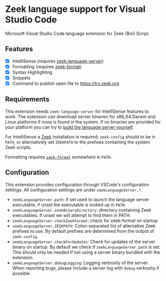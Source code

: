 # Zeek language support for Visual Studio Code

Microsoft Visual Studio Code language extension for Zeek (Bro) Script.

## Features

- [x] IntelliSense (requires
      [zeek-language-server](https://github.com/bbannier/zeek-language-server))
- [x] Formatting (requires [zeek-format](https://github.com/zeek/zeekscript))
- [x] Syntax Highlighting
- [x] Snippets
- [x] Command to publish open file to <https://try.zeek.org>

## Requirements

This extension needs `zeek-language-server` for IntelliSense features to work.
The extension can download server binaries for x86_64 Darwin and Linux
platforms if none is found in the system. If no binaries are provided for your
platform you can try to [build the language server
yourself](https://github.com/bbannier/zeek-language-server#building-from-source).

For IntelliSense a [Zeek](https://zeek.org) installation is required;
`zeek-config` should to be in `PATH`, or alternatively set `ZEEKPATH` to the
prefixes containing the system Zeek scripts.

Formatting requires [`zeek-format`](https://github.com/zeek/zeekscript)
somewhere in `PATH`.

## Configuration

This extension provides configuration through VSCode's configuration settings.
All configuration settings are under `zeekLanguageServer.*`.

- `zeekLanguageServer.path`: if set used to launch the language server
  executable; if unset the executable is looked up in `PATH`.
- `zeekLanguageServer.zeekBinaryDirectory`: directory containing Zeek
  executables. If unset we will attempt to find them in PATH.
- `zeekLanguageServer.checkZeekFormat`: check for zeek-format
  on startup
- `zeekLanguageServer.ZEEKPATH`: Colon-separated list of alternative Zeek
  prefixes to use. By default prefixes are determined from the output of
  `zeek-config`.
- `zeekLanguageServer.checkForUpdates`: Check for updates of the server binary
  on startup. By default we check if `zeekLanguageServer.path` is set. This
  should only be needed if not using a server binary bundled with the
  extension.
- `zeekLanguageServer.debugLogging`: Logging verbosity of the server. When
  reporting bugs, please include a server log with `debug` verbosity if
  possible.
